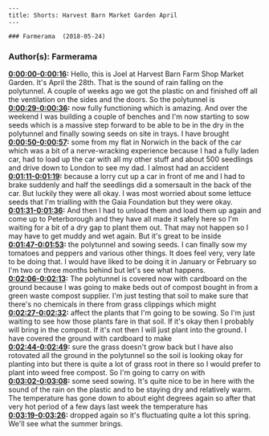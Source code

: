 
    ---
    title: Shorts: Harvest Barn Market Garden April
    ---

    ### Farmerama  (2018-05-24)  
### Author(s): Farmerama  

**[0:00:00-0:00:16](https://soundcloud.com/farmerama-radio/shorts-harvest-barn-market-garden-april#t=0:00:00):**  Hello, this is Joel at Harvest Barn Farm Shop Market Garden. It's April the 28th. That is  the sound of rain falling on the polytunnel. A couple of weeks ago we got the plastic on  and finished off all the ventilation on the sides and the doors. So the polytunnel is  
**[0:00:29-0:00:36](https://soundcloud.com/farmerama-radio/shorts-harvest-barn-market-garden-april#t=0:00:29):**  now fully functioning which is amazing. And over the weekend I was building a couple of  benches and I'm now starting to sow seeds which is a massive step forward to be able  to be in the dry in the polytunnel and finally sowing seeds on site in trays. I have brought  
**[0:00:50-0:00:57](https://soundcloud.com/farmerama-radio/shorts-harvest-barn-market-garden-april#t=0:00:50):**  some from my flat in Norwich in the back of the car which was a bit of a nerve-wracking  experience because I had a fully laden car, had to load up the car with all my other stuff  and about 500 seedlings and drive down to London to see my dad. I almost had an accident  
**[0:01:11-0:01:19](https://soundcloud.com/farmerama-radio/shorts-harvest-barn-market-garden-april#t=0:01:11):**  because a lorry cut up a car in front of me and I had to brake suddenly and half the seedlings  did a somersault in the back of the car. But luckily they were all okay. I was most worried  about some lettuce seeds that I'm trialling with the Gaia Foundation but they were okay.  
**[0:01:31-0:01:36](https://soundcloud.com/farmerama-radio/shorts-harvest-barn-market-garden-april#t=0:01:31):**  And then I had to unload them and load them up again and come up to Peterborough and they  have all made it safely here so I'm waiting for a bit of a dry gap to plant them out.  That may not happen so I may have to get muddy and wet again. But it's great to be inside  
**[0:01:47-0:01:53](https://soundcloud.com/farmerama-radio/shorts-harvest-barn-market-garden-april#t=0:01:47):**  the polytunnel and sowing seeds. I can finally sow my tomatoes and peppers and various other  things. It does feel very, very late to be doing that. I would have liked to be doing  it in January or February so I'm two or three months behind but let's see what happens.  
**[0:02:06-0:02:13](https://soundcloud.com/farmerama-radio/shorts-harvest-barn-market-garden-april#t=0:02:06):**  The polytunnel is covered now with cardboard on the ground because I was going to make  beds out of compost bought in from a green waste compost supplier. I'm just testing that  soil to make sure that there's no chemicals in there from grass clippings which might  
**[0:02:27-0:02:32](https://soundcloud.com/farmerama-radio/shorts-harvest-barn-market-garden-april#t=0:02:27):**  affect the plants that I'm going to be sowing. So I'm just waiting to see how those plants  fare in that soil. If it's okay then I probably will bring in the compost. If it's not then  I will just plant into the ground. I have covered the ground with cardboard to make  
**[0:02:44-0:02:49](https://soundcloud.com/farmerama-radio/shorts-harvest-barn-market-garden-april#t=0:02:44):**  sure the grass doesn't grow back but I have also rotovated all the ground in the polytunnel  so the soil is looking okay for planting into but there is quite a lot of grass root in  there so I would prefer to plant into weed free compost. So I'm going to carry on with  
**[0:03:02-0:03:08](https://soundcloud.com/farmerama-radio/shorts-harvest-barn-market-garden-april#t=0:03:02):**  some seed sowing. It's quite nice to be in here with the sound of the rain on the plastic  and to be staying dry and relatively warm. The temperature has gone down to about eight  degrees again so after that very hot period of a few days last week the temperature has  
**[0:03:19-0:03:26](https://soundcloud.com/farmerama-radio/shorts-harvest-barn-market-garden-april#t=0:03:19):**  dropped again so it's fluctuating quite a lot this spring. We'll see what the summer  brings.  